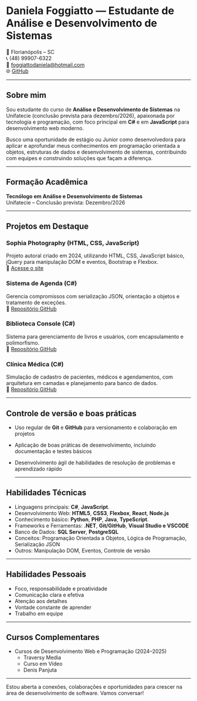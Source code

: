# Daniela Foggiatto — Estudante de Análise e Desenvolvimento de Sistemas

📍 Florianópolis – SC  
📞 (48) 99907-6322  
📧 foggiattodaniela@hotmail.com  
🌐 [GitHub](https://github.com/danielafoggiatto)

---

## Sobre mim

Sou estudante do curso de **Análise e Desenvolvimento de Sistemas** na Unifatecie (conclusão prevista para dezembro/2026), apaixonada por tecnologia e programação, 
com foco principal em **C#** e em **JavaScript** para desenvolvimento web moderno.

Busco uma oportunidade de estágio ou Junior como desenvolvedora para aplicar e aprofundar meus conhecimentos em programação orientada a objetos, estruturas de dados 
e desenvolvimento de sistemas, contribuindo com equipes e construindo soluções que façam a diferença.

---

## Formação Acadêmica

**Tecnólogo em Análise e Desenvolvimento de Sistemas**  
Unifatecie – Conclusão prevista: Dezembro/2026

---
## Projetos em Destaque

### Sophia Photography (HTML, CSS, JavaScript)  
Projeto autoral criado em 2024, utilizando HTML, CSS, JavaScript básico, jQuery para manipulação DOM e eventos, Bootstrap e Flexbox.  
🔗 [Acesse o site](https://danielafoggiatto.github.io/Sophia-Photography/#)

### Sistema de Agenda (C#)  
Gerencia compromissos com serialização JSON, orientação a objetos e tratamento de exceções.  
🔗 [Repositório GitHub](https://github.com/danielafoggiatto/Agenda_de_Compromissos)

### Biblioteca Console (C#)  
Sistema para gerenciamento de livros e usuários, com encapsulamento e polimorfismo.  
🔗 [Repositório GitHub](https://github.com/danielafoggiatto/Biblioteca_Console)

### Clínica Médica (C#)  
Simulação de cadastro de pacientes, médicos e agendamentos, com arquitetura em camadas e planejamento para banco de dados.  
🔗 [Repositório GitHub](https://github.com/danielafoggiatto/Sitema-de-Agendamento---Clinica-Medica)

---

## Controle de versão e boas práticas

- Uso regular de **Git** e **GitHub** para versionamento e colaboração em projetos  
- Aplicação de boas práticas de desenvolvimento, incluindo documentação e testes básicos  
- Desenvolvimento ágil de habilidades de resolução de problemas e aprendizado rápido

  ---
  
## Habilidades Técnicas

- Linguagens principais: **C#**, **JavaScript**.
- Desenvolvimento Web: **HTML5**, **CSS3**, **Flexbox**, **React**, **Node.js**
- Conhecimento básico: **Python**, **PHP**, **Java**, **TypeScript**.
- Frameworks e Ferramentas: **.NET**, **Git/GitHub**, **Visual Studio e VSCODE**  
- Banco de Dados: **SQL Server**, **PostgreSQL**  
- Conceitos: Programação Orientada a Objetos, Lógica de Programação, Serialização JSON  
- Outros: Manipulação DOM, Eventos, Controle de versão

---

## Habilidades Pessoais

- Foco, responsabilidade e proatividade  
- Comunicação clara e efetiva  
- Atenção aos detalhes  
- Vontade constante de aprender  
- Trabalho em equipe

---

## Cursos Complementares

- Cursos de Desenvolvimento Web e Programação (2024–2025)  
  - Traversy Media  
  - Curso em Vídeo  
  - Denis Panjuta

---

Estou aberta a conexões, colaborações e oportunidades para crescer na área de desenvolvimento de software. Vamos conversar!

